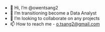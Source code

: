 - 👋 Hi, I’m @owentsang2
- 🌱 I’m transitioning become a Data Analyst
- 💞️ I’m looking to collaborate on any projects
- 📫 How to reach me - o.tsang2@gmail.com

<!---
owentsang2/owentsang2 is a ✨ special ✨ repository because its `README.md` (this file) appears on your GitHub profile.
You can click the Preview link to take a look at your changes.
--->
